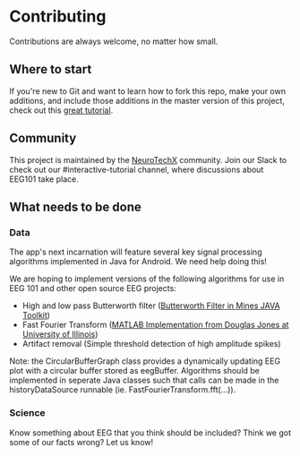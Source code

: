 # Contributing

Contributions are always welcome, no matter how small.

## Where to start

If you're new to Git and want to learn how to fork this repo, make your own additions, and include those additions in the master version of this project, check out this [great tutorial](http://blog.davidecoppola.com/2016/11/howto-contribute-to-open-source-project-on-github/).


## Community 

This project is maintained by the [NeuroTechX](www.neurotechx.com) community. Join our Slack to check out our #interactive-tutorial channel, where discussions about EEG101 take place.

## What needs to be done

### Data

The app's next incarnation will feature several key signal processing algorithms implemented in Java for Android. We need help doing this!

We are hoping to implement versions of the following algorithms for use in EEG 101 and other open source EEG projects:
- High and low pass Butterworth filter ([Butterworth Filter in Mines JAVA Toolkit](http://dhale.github.io/jtk/api/edu/mines/jtk/dsp/ButterworthFilter.html)) 
- Fast Fourier Transform ([MATLAB Implementation from Douglas Jones at University of Illinois](https://courses.engr.illinois.edu/ece410/documents/fft.pdf))
- Artifact removal (Simple threshold detection of high amplitude spikes)

Note: the CircularBufferGraph class provides a dynamically updating EEG plot with a circular buffer stored as eegBuffer. Algorithms should be implemented in seperate Java classes such that calls can be made in the historyDataSource runnable (ie. FastFourierTransform.fft(...)).

### Science

Know something about EEG that you think should be included? Think we got some of our facts wrong? Let us know!

